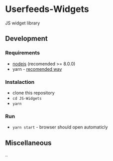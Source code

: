 # Userfeeds-Widgets

JS widget library

## Development
### Requirements
- [nodejs](https://nodejs.org/en/download/current/) (recomended >= 8.0.0)
- yarn - [recomended way](https://yarnpkg.com/en/docs/install#alternatives-tab)

### Instalaction
- clone this repository
- `cd JS-Widgets`
- `yarn`

### Run
- `yarn start` - browser should open automaticly


## Miscellaneous
..
